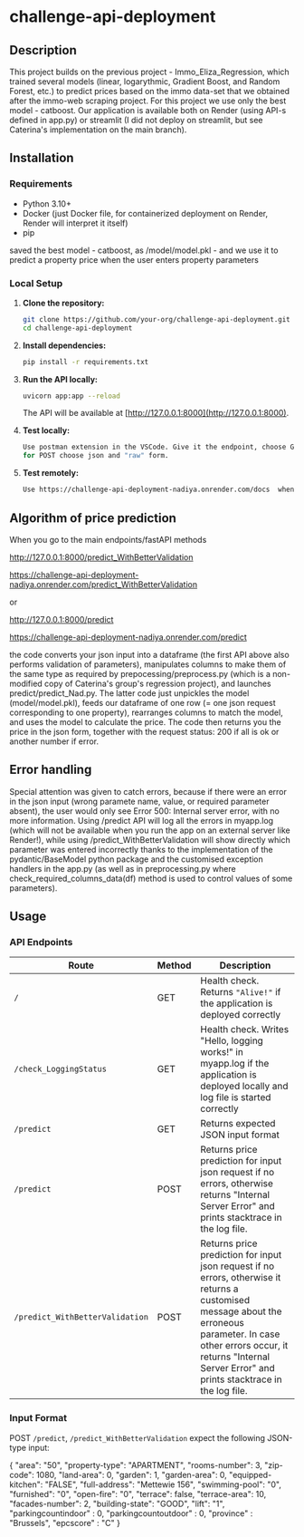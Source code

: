 # challenge-api-deployment

## Description

This project builds on the previous project -
Immo_Eliza_Regression, which trained several models (linear, logarythmic, Gradient Boost, and Random Forest, etc.)
to predict prices based on the immo data-set that we obtained after the immo-web scraping project.
For this project we use only the best model - catboost.
Our application is available both on Render (using API-s defined in app.py) or streamlit
(I did not deploy on streamlit, but see Caterina's implementation on the main branch).

## Installation

### Requirements

- Python 3.10+
- Docker (just Docker file, for containerized deployment on Render, Render will interpret it itself)
- pip

saved the best model - catboost, as /model/model.pkl - and we
use it to predict a property price when the user enters property parameters 

### Local Setup

1. **Clone the repository:**
   ```sh
   git clone https://github.com/your-org/challenge-api-deployment.git
   cd challenge-api-deployment
   ```

2. **Install dependencies:**
   ```sh
   pip install -r requirements.txt
   ```

3. **Run the API locally:**
   ```sh
   uvicorn app:app --reload
   ```
   The API will be available at [http://127.0.0.1:8000](http://127.0.0.1:8000).

4. **Test locally:**
    ```sh
    Use postman extension in the VSCode. Give it the endpoint, choose GET or POST for the request,
    for POST choose json and "raw" form.
    ```

4. **Test remotely:**
    ```sh
    Use https://challenge-api-deployment-nadiya.onrender.com/docs  when deployed on Render.
    ```

## Algorithm of price prediction

When you go to the main endpoints/fastAPI methods

http://127.0.0.1:8000/predict_WithBetterValidation

https://challenge-api-deployment-nadiya.onrender.com/predict_WithBetterValidation

or

http://127.0.0.1:8000/predict

https://challenge-api-deployment-nadiya.onrender.com/predict

the code converts your json input into a dataframe (the first API above also performs validation of parameters),
manipulates columns to make them of the same type as required by prepocessing/preprocess.py (which is a non-modified
copy of Caterina's group's regression project), and launches predict/predict_Nad.py.
The latter code just unpickles the model (model/model.pkl), feeds our dataframe of one row (= one json request
corresponding to one property), rearranges columns to match the model, and uses the model to calculate the price.
The code then returns you the price in the json form, together with the request status: 200 if all is ok or another number if error.

## Error handling

Special attention was given to catch errors, because if there were an error in the json input (wrong paramete name, value, or required parameter absent), the user would only see Error 500: Internal server error, with no more information.
Using /predict API will log all the errors in myapp.log (which will not be available when you run the app on an
external server like Render!), while using /predict_WithBetterValidation will show directly which parameter was entered
incorrectly thanks to the implementation of the pydantic/BaseModel python package and the customised exception handlers
in the app.py
(as well as in preprocessing.py where check_required_columns_data(df) method is used to control values of some parameters).

## Usage

### API Endpoints

| Route         | Method | Description                                  |
|---------------|--------|----------------------------------------------|
| `/`           | GET    | Health check. Returns `"Alive!"` if the application is deployed correctly             |
| `/check_LoggingStatus`           | GET    | Health check. Writes "Hello, logging works!" in myapp.log if the application is deployed locally and log file is started correctly |
| `/predict`    | GET    | Returns expected JSON input format            |
| `/predict`    | POST   | Returns price prediction for input json request if no errors, otherwise returns "Internal Server Error" and prints stacktrace in the log file.      |
| `/predict_WithBetterValidation`    | POST   | Returns price prediction for input json request if no errors, otherwise it returns a customised message about the erroneous parameter. In case other errors occur, it returns  "Internal Server Error" and prints stacktrace in the log file.      |

### Input Format

POST `/predict`, `/predict_WithBetterValidation` expect the following JSON-type input:

{
    "area": "50",
    "property-type": "APARTMENT",
    "rooms-number": 3,
    "zip-code": 1080,
    "land-area": 0,
    "garden": 1, 
    "garden-area": 0,
    "equipped-kitchen": "FALSE",
    "full-address": "Mettewie 156",
    "swimming-pool": "0",
    "furnished": "0",
    "open-fire": "0",
    "terrace": false,
    "terrace-area": 10,
    "facades-number": 2,
    "building-state": "GOOD",
    "lift": "1",
    "parkingcountindoor" : 0,
    "parkingcountoutdoor" : 0,
    "province" : "Brussels",
    "epcscore" : "C"
  }
